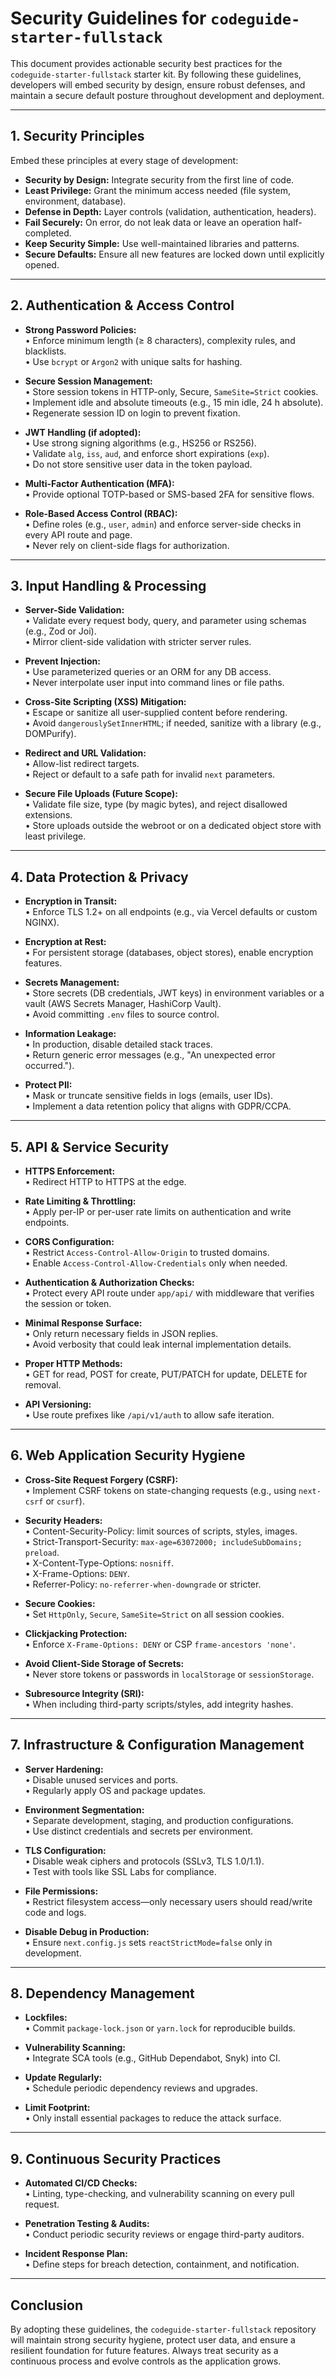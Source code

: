 # Security Guidelines for `codeguide-starter-fullstack`

This document provides actionable security best practices for the `codeguide-starter-fullstack` starter kit. By following these guidelines, developers will embed security by design, ensure robust defenses, and maintain a secure default posture throughout development and deployment.

---

## 1. Security Principles  
Embed these principles at every stage of development:

- **Security by Design:** Integrate security from the first line of code.  
- **Least Privilege:** Grant the minimum access needed (file system, environment, database).  
- **Defense in Depth:** Layer controls (validation, authentication, headers).  
- **Fail Securely:** On error, do not leak data or leave an operation half-completed.  
- **Keep Security Simple:** Use well-maintained libraries and patterns.  
- **Secure Defaults:** Ensure all new features are locked down until explicitly opened.

---

## 2. Authentication & Access Control

- **Strong Password Policies:**  
  • Enforce minimum length (≥ 8 characters), complexity rules, and blacklists.  
  • Use `bcrypt` or `Argon2` with unique salts for hashing.  

- **Secure Session Management:**  
  • Store session tokens in HTTP-only, Secure, `SameSite=Strict` cookies.  
  • Implement idle and absolute timeouts (e.g., 15 min idle, 24 h absolute).  
  • Regenerate session ID on login to prevent fixation.  

- **JWT Handling (if adopted):**  
  • Use strong signing algorithms (e.g., HS256 or RS256).  
  • Validate `alg`, `iss`, `aud`, and enforce short expirations (`exp`).  
  • Do not store sensitive user data in the token payload.  

- **Multi-Factor Authentication (MFA):**  
  • Provide optional TOTP-based or SMS-based 2FA for sensitive flows.  

- **Role-Based Access Control (RBAC):**  
  • Define roles (e.g., `user`, `admin`) and enforce server-side checks in every API route and page.  
  • Never rely on client-side flags for authorization.

---

## 3. Input Handling & Processing

- **Server-Side Validation:**  
  • Validate every request body, query, and parameter using schemas (e.g., Zod or Joi).  
  • Mirror client-side validation with stricter server rules.

- **Prevent Injection:**  
  • Use parameterized queries or an ORM for any DB access.  
  • Never interpolate user input into command lines or file paths.

- **Cross-Site Scripting (XSS) Mitigation:**  
  • Escape or sanitize all user-supplied content before rendering.  
  • Avoid `dangerouslySetInnerHTML`; if needed, sanitize with a library (e.g., DOMPurify).

- **Redirect and URL Validation:**  
  • Allow-list redirect targets.  
  • Reject or default to a safe path for invalid `next` parameters.

- **Secure File Uploads (Future Scope):**  
  • Validate file size, type (by magic bytes), and reject disallowed extensions.  
  • Store uploads outside the webroot or on a dedicated object store with least privilege.

---

## 4. Data Protection & Privacy

- **Encryption in Transit:**  
  • Enforce TLS 1.2+ on all endpoints (e.g., via Vercel defaults or custom NGINX).  

- **Encryption at Rest:**  
  • For persistent storage (databases, object stores), enable encryption features.  

- **Secrets Management:**  
  • Store secrets (DB credentials, JWT keys) in environment variables or a vault (AWS Secrets Manager, HashiCorp Vault).  
  • Avoid committing `.env` files to source control.

- **Information Leakage:**  
  • In production, disable detailed stack traces.  
  • Return generic error messages (e.g., "An unexpected error occurred.").

- **Protect PII:**  
  • Mask or truncate sensitive fields in logs (emails, user IDs).  
  • Implement a data retention policy that aligns with GDPR/CCPA.

---

## 5. API & Service Security

- **HTTPS Enforcement:**  
  • Redirect HTTP to HTTPS at the edge.  

- **Rate Limiting & Throttling:**  
  • Apply per-IP or per-user rate limits on authentication and write endpoints.  

- **CORS Configuration:**  
  • Restrict `Access-Control-Allow-Origin` to trusted domains.  
  • Enable `Access-Control-Allow-Credentials` only when needed.

- **Authentication & Authorization Checks:**  
  • Protect every API route under `app/api/` with middleware that verifies the session or token.  

- **Minimal Response Surface:**  
  • Only return necessary fields in JSON replies.  
  • Avoid verbosity that could leak internal implementation details.

- **Proper HTTP Methods:**  
  • GET for read, POST for create, PUT/PATCH for update, DELETE for removal.  

- **API Versioning:**  
  • Use route prefixes like `/api/v1/auth` to allow safe iteration.

---

## 6. Web Application Security Hygiene

- **Cross-Site Request Forgery (CSRF):**  
  • Implement CSRF tokens on state-changing requests (e.g., using `next-csrf` or `csurf`).

- **Security Headers:**  
  • Content-Security-Policy: limit sources of scripts, styles, images.  
  • Strict-Transport-Security: `max-age=63072000; includeSubDomains; preload`.  
  • X-Content-Type-Options: `nosniff`.  
  • X-Frame-Options: `DENY`.  
  • Referrer-Policy: `no-referrer-when-downgrade` or stricter.

- **Secure Cookies:**  
  • Set `HttpOnly`, `Secure`, `SameSite=Strict` on all session cookies.

- **Clickjacking Protection:**  
  • Enforce `X-Frame-Options: DENY` or CSP `frame-ancestors 'none'`.

- **Avoid Client-Side Storage of Secrets:**  
  • Never store tokens or passwords in `localStorage` or `sessionStorage`.

- **Subresource Integrity (SRI):**  
  • When including third-party scripts/styles, add integrity hashes.

---

## 7. Infrastructure & Configuration Management

- **Server Hardening:**  
  • Disable unused services and ports.  
  • Regularly apply OS and package updates.

- **Environment Segmentation:**  
  • Separate development, staging, and production configurations.  
  • Use distinct credentials and secrets per environment.

- **TLS Configuration:**  
  • Disable weak ciphers and protocols (SSLv3, TLS 1.0/1.1).  
  • Test with tools like SSL Labs for compliance.

- **File Permissions:**  
  • Restrict filesystem access—only necessary users should read/write code and logs.

- **Disable Debug in Production:**  
  • Ensure `next.config.js` sets `reactStrictMode=false` only in development.
  
---

## 8. Dependency Management

- **Lockfiles:**  
  • Commit `package-lock.json` or `yarn.lock` for reproducible builds.

- **Vulnerability Scanning:**  
  • Integrate SCA tools (e.g., GitHub Dependabot, Snyk) into CI.  

- **Update Regularly:**  
  • Schedule periodic dependency reviews and upgrades.  

- **Limit Footprint:**  
  • Only install essential packages to reduce the attack surface.

---

## 9. Continuous Security Practices

- **Automated CI/CD Checks:**  
  • Linting, type-checking, and vulnerability scanning on every pull request.  

- **Penetration Testing & Audits:**  
  • Conduct periodic security reviews or engage third-party auditors.  

- **Incident Response Plan:**  
  • Define steps for breach detection, containment, and notification.

---

## Conclusion
By adopting these guidelines, the `codeguide-starter-fullstack` repository will maintain strong security hygiene, protect user data, and ensure a resilient foundation for future features. Always treat security as a continuous process and evolve controls as the application grows.
